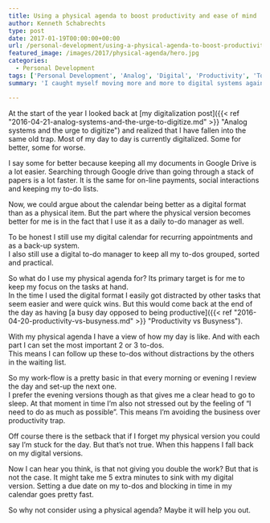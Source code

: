 ```yaml
---
title: Using a physical agenda to boost productivity and ease of mind
author: Kenneth Schabrechts
type: post
date: 2017-01-19T00:00:00+00:00
url: /personal-development/using-a-physical-agenda-to-boost-productivity-and-easy-of-mind/
featured_image: /images/2017/physical-agenda/hero.jpg
categories:
  - Personal Development
tags: ['Personal Development', 'Analog', 'Digital', 'Productivity', 'Tools']
summary: 'I caught myself moving more and more to digital systems again. So I started using an analog planner. In this post I go deeper into this.'

---
```

At the start of the year I looked back at [my digitalization post]({{< ref "2016-04-21-analog-systems-and-the-urge-to-digitize.md" >}} "Analog systems and the urge to digitize") and realized that I have fallen into the same old trap. Most of my day to day is currently digitalized. Some for better, some for worse.

I say some for better because keeping all my documents in Google Drive is a lot easier. Searching through Google drive than going through a stack of papers is a lot faster. It is the same for on-line payments, social interactions and keeping my to-do lists.

Now, we could argue about the calendar being better as a digital format than as a physical item. But the part where the physical version becomes better for me is in the fact that I use it as a daily to-do manager as well.

To be honest I still use my digital calendar for recurring appointments and as a back-up system.  
I also still use a digital to-do manager to keep all my to-dos grouped, sorted and practical.

So what do I use my physical agenda for? Its primary target is for me to keep my focus on the tasks at hand.  
In the time I used the digital format I easily got distracted by other tasks that seem easier and were quick wins. But this would come back at the end of the day as having [a busy day opposed to being productive]({{< ref "2016-04-20-productivity-vs-busyness.md" >}} "Productivity vs Busyness").

With my physical agenda I have a view of how my day is like. And with each part I can set the most important 2 or 3 to-dos.  
This means I can follow up these to-dos without distractions by the others in the waiting list.

So my work-flow is a pretty basic in that every morning or evening I review the day and set-up the next one.  
I prefer the evening versions though as that gives me a clear head to go to sleep. At that moment in time I’m also not stressed out by the feeling of “I need to do as much as possible”. This means I’m avoiding the business over productivity trap.

Off course there is the setback that if I forget my physical version you could say I’m stuck for the day. But that’s not true. When this happens I fall back on my digital versions.

Now I can hear you think, is that not giving you double the work? But that is not the case. It might take me 5 extra minutes to sink with my digital version. Setting a due date on my to-dos and blocking in time in my calendar goes pretty fast.

So why not consider using a physical agenda? Maybe it will help you out.
